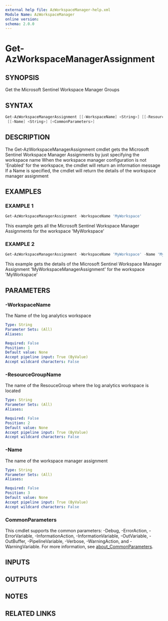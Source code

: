 ```yaml
---
external help file: AzWorkspaceManager-help.xml
Module Name: AzWorkspaceManager
online version:
schema: 2.0.0
---
```


# Get-AzWorkspaceManagerAssignment

## SYNOPSIS
Get the Microsoft Sentinel Workspace Manager Groups

## SYNTAX

```powershell
Get-AzWorkspaceManagerAssignment [[-WorkspaceName] <String>] [[-ResourceGroupName] <String>]
 [[-Name] <String>] [<CommonParameters>]
```

## DESCRIPTION
The Get-AzWorkspaceManagerAssignment cmdlet gets the Microsoft Sentinel Workspace Manager Assignments by just specifying the workspace name
When the workspace manager configuration is not 'Enabled' for the workspace, the cmdlet will return an information message
If a Name is specified, the cmdlet will return the details of the workspace manager assignment

## EXAMPLES

### EXAMPLE 1
```powershell
Get-AzWorkspaceManagerAssignment -WorkspaceName 'MyWorkspace'
```

This example gets all the Microsoft Sentinel Workspace Manager Assignments for the workspace 'MyWorkspace'

### EXAMPLE 2
```powershell
Get-AzWorkspaceManagerAssignment -WorkspaceName 'MyWorkspace' -Name 'MyWorkspaceManagerAssignment'
```

This example gets the details of the Microsoft Sentinel Workspace Manager Assignment 'MyWorkspaceManagerAssignment' for the workspace 'MyWorkspace'

## PARAMETERS

### -WorkspaceName
The Name of the log analytics workspace

```yaml
Type: String
Parameter Sets: (All)
Aliases:

Required: False
Position: 1
Default value: None
Accept pipeline input: True (ByValue)
Accept wildcard characters: False
```

### -ResourceGroupName
The name of the ResouceGroup where the log analytics workspace is located

```yaml
Type: String
Parameter Sets: (All)
Aliases:

Required: False
Position: 2
Default value: None
Accept pipeline input: True (ByValue)
Accept wildcard characters: False
```

### -Name
The name of the workspace manager assignment

```yaml
Type: String
Parameter Sets: (All)
Aliases:

Required: False
Position: 3
Default value: None
Accept pipeline input: True (ByValue)
Accept wildcard characters: False
```

### CommonParameters
This cmdlet supports the common parameters: -Debug, -ErrorAction, -ErrorVariable, -InformationAction, -InformationVariable, -OutVariable, -OutBuffer, -PipelineVariable, -Verbose, -WarningAction, and -WarningVariable. For more information, see [about_CommonParameters](http://go.microsoft.com/fwlink/?LinkID=113216).

## INPUTS

## OUTPUTS

## NOTES

## RELATED LINKS


